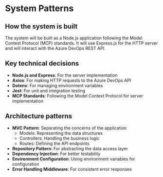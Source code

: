 # System Patterns

## How the system is built
The system will be built as a Node.js application following the Model Context Protocol (MCP) standards. It will use Express.js for the HTTP server and will interact with the Azure DevOps REST API.

## Key technical decisions
- **Node.js and Express**: For the server implementation
- **Axios**: For making HTTP requests to the Azure DevOps API
- **Dotenv**: For managing environment variables
- **Jest**: For unit and integration testing
- **MCP Standards**: Following the Model Context Protocol for server implementation

## Architecture patterns
- **MVC Pattern**: Separating the concerns of the application
  - Models: Representing the data structures
  - Controllers: Handling the business logic
  - Routes: Defining the API endpoints
- **Repository Pattern**: For abstracting the data access layer
- **Dependency Injection**: For better testability
- **Environment Configuration**: Using environment variables for configuration
- **Error Handling Middleware**: For consistent error responses 
